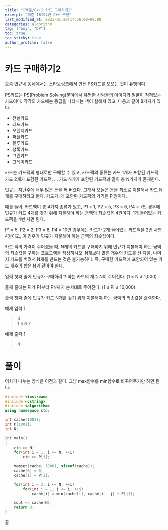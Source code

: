 ```yaml
---
title: "[백준/C++] 카드 구매하기2"
excerpt: "백준 16194번 C++ 구현"
last_modified_at: 2021-01-29T17:36:00+09:00
categories: algorithm
tag: ["boj", "DP"]
toc: true
toc_sticky: true
author_profile: false
---
```


# 카드 구매하기2

요즘 민규네 동네에서는 스타트링크에서 만든 PS카드를 모으는 것이 유행이다.

PS카드는 PS(Problem Solving)분야에서 유명한 사람들의 아이디와 얼굴이 적혀있는 카드이다. 각각의 카드에는 등급을 나타내는 색이 칠해져 있고, 다음과 같이 8가지가 있다.

* 전설카드  
* 레드카드  
* 오렌지카드  
* 퍼플카드  
* 블루카드  
* 청록카드  
* 그린카드  
* 그레이카드  

카드는 카드팩의 형태로만 구매할 수 있고, 카드팩의 종류는 카드 1개가 포함된 카드팩, 카드 2개가 포함된 카드팩, ... 카드 N개가 포함된 카드팩과 같이 총 N가지가 존재한다.

민규는 지난주에 너무 많은 돈을 써 버렸다. 그래서 오늘은 돈을 최소로 지불해서 카드 N개를 구매하려고 한다. 카드가 i개 포함된 카드팩의 가격은 Pi원이다.

예를 들어, 카드팩이 총 4가지 종류가 있고, P1 = 1, P2 = 5, P3 = 6, P4 = 7인 경우에 민규가 카드 4개를 갖기 위해 지불해야 하는 금액의 최솟값은 4원이다. 1개 들어있는 카드팩을 4번 사면 된다.

P1 = 5, P2 = 2, P3 = 8, P4 = 10인 경우에는 카드가 2개 들어있는 카드팩을 2번 사면 4원이고, 이 경우가 민규가 지불해야 하는 금액의 최솟값이다.

카드 팩의 가격이 주어졌을 때, N개의 카드를 구매하기 위해 민규가 지불해야 하는 금액의 최솟값을 구하는 프로그램을 작성하시오. N개보다 많은 개수의 카드를 산 다음, 나머지 카드를 버려서 N개를 만드는 것은 불가능하다. 즉, 구매한 카드팩에 포함되어 있는 카드 개수의 합은 N과 같아야 한다.

입력
첫째 줄에 민규가 구매하려고 하는 카드의 개수 N이 주어진다. (1 ≤ N ≤ 1,000)

둘째 줄에는 Pi가 P1부터 PN까지 순서대로 주어진다. (1 ≤ Pi ≤ 10,000)

출력
첫째 줄에 민규가 카드 N개를 갖기 위해 지불해야 하는 금액의 최솟값을 출력한다.

예제 입력 1 

> 4  
> 1 5 6 7  

예제 출력 1 

> 4  

# 풀이

어차피 나누는 방식은 이전과 같다. 그냥 max함수를 min함수로 바꾸어주기만 하면 된다.

``` c++
#include <iostream>
#include <cstring>
#include <algorithm>
using namespace std;

int cache[1001];
int P[1001];
int N;

int main()
{
	cin >> N;
	for(int i = 1; i <= N; ++i)
		cin >> P[i];

	memset(cache, 10001, sizeof(cache));
	cache[0] = 0;
	cache[1] = P[1];

	for(int i = 2; i <= N; ++i)
		for(int j = 1; j <= i; ++j)
			cache[i] = min(cache[i], cache[i - j] + P[j]);

	cout << cache[N];
	return 0;
}
```

끝
